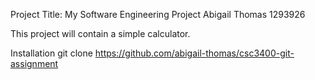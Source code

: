 Project Title: My Software Engineering Project
Abigail Thomas
1293926

This project will contain a simple calculator.

Installation
git clone https://github.com/abigail-thomas/csc3400-git-assignment